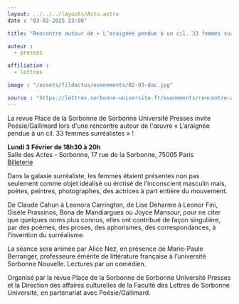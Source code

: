 ```yaml
---
layout: ../../../layouts/Actu.astro
date : "03-02-2025 23:00"

title: "Rencontre autour de « L’araignée pendue à un cil. 33 femmes surréalistes »"

auteur :
  - presses

affiliation :
  - lettres

image : "/assets/fildactus/evenements/02-03-dac.jpg"

source : "https://lettres.sorbonne-universite.fr/evenements/rencontre-autour-de-laraignee-pendue-un-cil-33-femmes-surrealistes"
---
```


La revue Place de la Sorbonne de Sorbonne Université Presses invite Poésie/Gallimard lors d'une rencontre autour de l'œuvre « L’araignée pendue à un cil. 33 femmes surréalistes » !  

__Lundi 3 Février de 18h30 à 20h__  
Salle des Actes - Sorbonne, 17 rue de la Sorbonne, 75005 Paris  
[Billeterie](https://www.billetweb.fr/rencontre-autour-de-l-araignee-pendue-a-un-cil-33-femmes-surrealistes) 

Dans la galaxie surréaliste, les femmes étaient présentes non pas seulement comme objet idéalisé ou érotisé de l’inconscient masculin mais, poètes, peintres, photographes, des actrices à part entière du mouvement.

De Claude Cahun à Leonora Carrington, de Lise Deharme à Leonor Fini, Gisèle Prassinos, Bona de Mandiargues ou Joyce Mansour, pour ne citer que quelques noms plus connus, elles ont contribué de façon singulière, par des poèmes, des proses, des aphorismes, des correspondances, à l’invention du surréalisme.

La séance sera animée par Alice Nez, en présence de Marie-Paule Berranger, professeure émérite de littérature française à l’université Sorbonne Nouvelle.
Lectures par un comédien.

Organisé par la revue Place de la Sorbonne de Sorbonne Université Presses et la Direction des affaires culturelles de la Faculté des Lettres de Sorbonne Université, en partenariat avec Poésie/Gallimard.